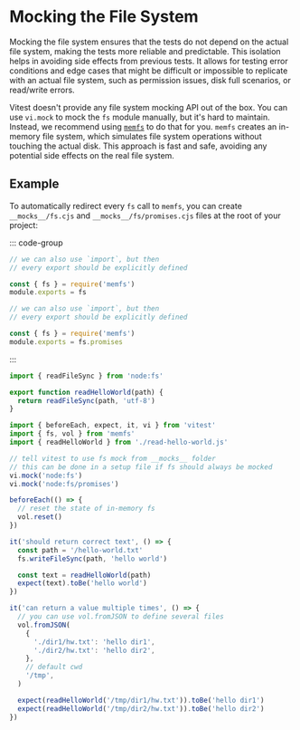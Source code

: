 # Mocking the File System

Mocking the file system ensures that the tests do not depend on the actual file system, making the tests more reliable and predictable. This isolation helps in avoiding side effects from previous tests. It allows for testing error conditions and edge cases that might be difficult or impossible to replicate with an actual file system, such as permission issues, disk full scenarios, or read/write errors.

Vitest doesn't provide any file system mocking API out of the box. You can use `vi.mock` to mock the `fs` module manually, but it's hard to maintain. Instead, we recommend using [`memfs`](https://www.npmjs.com/package/memfs) to do that for you. `memfs` creates an in-memory file system, which simulates file system operations without touching the actual disk. This approach is fast and safe, avoiding any potential side effects on the real file system.

## Example

To automatically redirect every `fs` call to `memfs`, you can create `__mocks__/fs.cjs` and `__mocks__/fs/promises.cjs` files at the root of your project:

::: code-group
```ts [__mocks__/fs.cjs]
// we can also use `import`, but then
// every export should be explicitly defined

const { fs } = require('memfs')
module.exports = fs
```

```ts [__mocks__/fs/promises.cjs]
// we can also use `import`, but then
// every export should be explicitly defined

const { fs } = require('memfs')
module.exports = fs.promises
```
:::

```ts [read-hello-world.js]
import { readFileSync } from 'node:fs'

export function readHelloWorld(path) {
  return readFileSync(path, 'utf-8')
}
```

```ts [hello-world.test.js]
import { beforeEach, expect, it, vi } from 'vitest'
import { fs, vol } from 'memfs'
import { readHelloWorld } from './read-hello-world.js'

// tell vitest to use fs mock from __mocks__ folder
// this can be done in a setup file if fs should always be mocked
vi.mock('node:fs')
vi.mock('node:fs/promises')

beforeEach(() => {
  // reset the state of in-memory fs
  vol.reset()
})

it('should return correct text', () => {
  const path = '/hello-world.txt'
  fs.writeFileSync(path, 'hello world')

  const text = readHelloWorld(path)
  expect(text).toBe('hello world')
})

it('can return a value multiple times', () => {
  // you can use vol.fromJSON to define several files
  vol.fromJSON(
    {
      './dir1/hw.txt': 'hello dir1',
      './dir2/hw.txt': 'hello dir2',
    },
    // default cwd
    '/tmp',
  )

  expect(readHelloWorld('/tmp/dir1/hw.txt')).toBe('hello dir1')
  expect(readHelloWorld('/tmp/dir2/hw.txt')).toBe('hello dir2')
})
```
